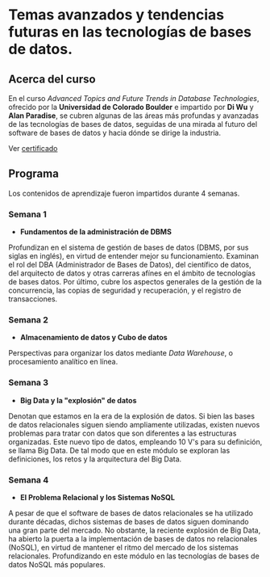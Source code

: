 # Temas avanzados y tendencias futuras en las tecnologías de bases de datos.

<!--more-->

## Acerca del curso

En el curso *Advanced Topics and Future Trends in Database Technologies*, 
ofrecido por la **Universidad de Colorado Boulder** e impartido por
**Di Wu** y **Alan Paradise**, se cubren algunas de las áreas más profundas y 
avanzadas de las tecnologías de bases de datos, seguidas de una mirada al futuro
del software de bases de datos y hacia dónde se dirige la industria.

Ver [certificado](https://coursera.org/share/b156cf8919e77de5f96c861e27e99774)

## Programa

Los contenidos de aprendizaje fueron impartidos durante 4 semanas.

### Semana 1
* **Fundamentos de la administración de DBMS**

Profundizan en el sistema de gestión de bases de datos (DBMS, por sus siglas en inglés), 
en virtud de entender mejor su funcionamiento. Examinan el rol del DBA (Administrador
de Bases de Datos), del científico de datos, del arquitecto de datos y otras carreras afínes
en el ámbito de tecnologías de bases datos. Por último, cubre los aspectos generales
de la gestión de la concurrencia, las copias de seguridad y recuperación, y el
registro de transacciones. 

### Semana 2
* **Almacenamiento de datos y Cubo de datos**

Perspectivas para organizar los datos mediante *Data Warehouse*, o procesamiento
analítico en línea. 

### Semana 3
* **Big Data y la "explosión" de datos**

Denotan que estamos en la era de la explosión de datos. Si bien las bases de datos
relacionales siguen siendo ampliamente utilizadas, existen nuevos problemas para
tratar con datos que son diferentes a las estructuras organizadas. Este nuevo tipo
de datos, empleando 10 V's para su definición, se llama Big Data. De tal modo que
en este módulo se exploran las definiciones, los retos y la arquitectura del Big Data.

### Semana 4
* **El Problema Relacional y los Sistemas NoSQL**

A pesar de que el software de bases de datos relacionales se ha utilizado durante décadas,
dichos sistemas de bases de datos siguen dominando una gran parte del mercado. No obstante,
la reciente explosión de Big Data, ha abierto la puerta a la implementación de bases de datos
no relacionales (NoSQL), en virtud de mantener el ritmo del mercado de los sistemas relacionales.
Profundizando en este módulo en las tecnologías de bases de datos NoSQL más populares.







